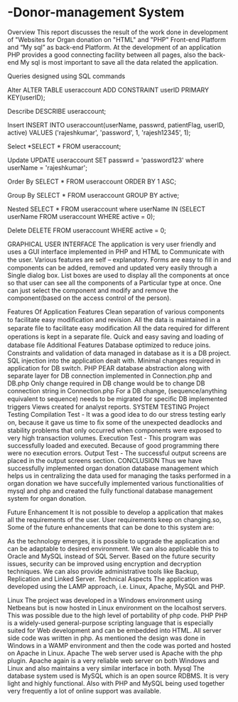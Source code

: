 # -Donor-management System 
Overview
This report discusses the result of the work done in development of "Websites for Organ donation on "HTML" and "PHP" Front-end Platform and “My sql” as back-end Platform. At the development of an application PHP provides a good connecting facility between all pages, also the back-end My sql is most important to save all the data related the application.



Queries designed using SQL commands


Alter
ALTER TABLE useraccount ADD CONSTRAINT userID PRIMARY KEY(userID);

Describe
DESCRIBE useraccount;

Insert
INSERT INTO useraccount(userName, passwrd, patientFlag, userID, active) VALUES ('rajeshkumar', 'password', 1, 'rajesh12345', 1);

Select
*SELECT * FROM useraccount;

Update
UPDATE useraccount SET passwrd = 'password123' where userName = 'rajeshkumar';

Order By
SELECT * FROM useraccount ORDER BY 1 ASC;

Group By
SELECT * FROM useraccount GROUP BY active;

Nested
SELECT * FROM useraccount where userName IN (SELECT userName FROM useraccount WHERE active = 0);

Delete
DELETE FROM useraccount WHERE active = 0;

GRAPHICAL USER INTERFACE
The application is very user friendly and uses a GUI interface implemented in PHP and HTML to Communicate with the user. Various features are self – explanatory. Forms are easy to ﬁll in and components can be added, removed and updated very easily through a Single dialog box. List boxes are used to display all the components at once so that user can see all the components of a Particular type at once. One can just select the component and modify and remove the component(based on the access control of the person).

Features Of Application
Features
Clean separation of various components to facilitate easy modiﬁcation and revision.
All the data is maintained in a separate ﬁle to facilitate easy modiﬁcation
All the data required for diﬀerent operations is kept in a separate ﬁle.
Quick and easy saving and loading of database ﬁle
Additional Features
Database optimized to reduce joins.
Constraints and validation of data managed in database as it is a DB project.
SQL injection into the application dealt with.
Minimal changes required in application for DB switch.
PHP PEAR database abstraction along with separate layer for DB connection implemented in Connection.php and DB.php
Only change required in DB change would be to change DB connection string in Connection.php
For a DB change, (sequence/anything equivalent to sequence) needs to be migrated for speciﬁc DB
implemented triggers
Views created for analyst reports.
SYSTEM TESTING
Project Testing
Compilation Test - It was a good idea to do our stress testing early on, because it gave us time to ﬁx some of the unexpected deadlocks and stability problems that only occurred when components were exposed to very high transaction volumes.
Execution Test - This program was successfully loaded and executed. Because of good programming there were no execution errors.
Output Test - The successful output screens are placed in the output screens section.
CONCLUSION
Thus we have successfully implemented organ donation database management which helps us in centralizing the data used for managing the tasks performed in a organ donation we have succefully implemented various functionalities of mysql and php and created the fully functional database management system for organ donation.

Future Enhancement
It is not possible to develop a application that makes all the requirements of the user. User requirements keep on changing.so, Some of the future enhancements that can be done to this system are:

As the technology emerges, it is possible to upgrade the application and can be adaptable to desired environment.
We can also applicable this to Oracle and MySQL instead of SQL Server.
Based on the future security issues, security can be improved using encryption and decryption techniques.
We can also provide administrative tools like Backup, Replication and Linked Server.
Technical Aspects
The application was developed using the LAMP approach, i.e. Linux, Apache, MySQL and PHP.

Linux The project was developed in a Windows environment using Netbeans but is now hosted in Linux environment on the localhost servers. This was possible due to the high level of portability of php code.
PHP PHP is a widely-used general-purpose scripting language that is especially suited for Web development and can be embedded into HTML. All server side code was written in php. As mentioned the design was done in Windows in a WAMP environment and then the code was ported and hosted on Apache in Linux.
Apache The web server used is Apache with the php plugin. Apache again is a very reliable web server on both Windows and Linux and also maintains a very similar interface in both.
Mysql The database system used is MySQL which is an open source RDBMS. It is very light and highly functional. Also with PHP and MySQL being used together very frequently a lot of online support was available.
